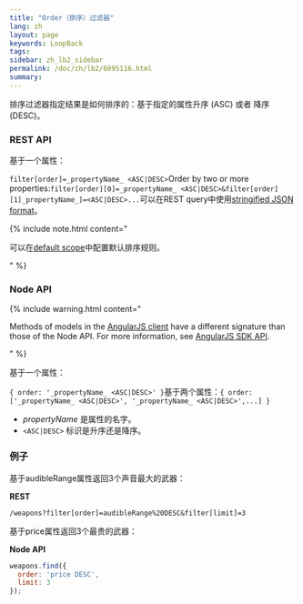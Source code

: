 ```yaml
---
title: "Order（排序）过滤器"
lang: zh
layout: page
keywords: LoopBack
tags:
sidebar: zh_lb2_sidebar
permalink: /doc/zh/lb2/6095116.html
summary:
---
```


排序过滤器指定结果是如何排序的：基于指定的属性升序 (ASC) 或者 降序 (DESC)。

### REST API

基于一个属性：

`filter[order]=_propertyName_ <ASC|DESC>`Order by two or more properties:`filter[order][0]=_propertyName_ <ASC|DESC>&filter[order][1]_propertyName_]=<ASC|DESC>...`可以在REST query中使用[stringified JSON format](/doc/{{page.lang}}/lb2/Querying-data.html#Queryingdata-UsingstringifiedJSONinRESTqueries)。

{% include note.html content="

可以在[default scope](/doc/zh/lb2/Model-definition-JSON-file.html#ModeldefinitionJSONfile-Defaultscope)中配置默认排序规则。

" %}

### Node API

{% include warning.html content="

Methods of models in the [AngularJS client](https://docs.strongloop.com/display/zh/AngularJS+JavaScript+SDK) have a different signature than those of the Node API.
For more information, see [AngularJS SDK API](http://apidocs.strongloop.com/loopback-sdk-angular/).

" %}

基于一个属性：

`{ order: '_propertyName_ <ASC|DESC>' }`基于两个属性：`{ order: ['_propertyName_ <ASC|DESC>', '_propertyName_ <ASC|DESC>',...] }`

*   _propertyName_ 是属性的名字。
*   `<ASC|DESC>` 标识是升序还是降序。

### 例子

基于audibleRange属性返回3个声音最大的武器：

**REST**

`/weapons?filter[order]=audibleRange%20DESC&filter[limit]=3`

基于price属性返回3个最贵的武器：

**Node API**

```js
weapons.find({
  order: 'price DESC',
  limit: 3
});
```

